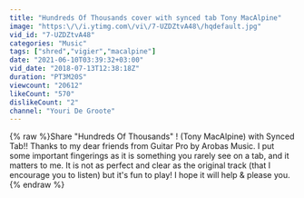 ```yaml
---
title: "Hundreds Of Thousands cover with synced tab Tony MacAlpine"
image: "https:\/\/i.ytimg.com\/vi\/7-UZDZtvA48\/hqdefault.jpg"
vid_id: "7-UZDZtvA48"
categories: "Music"
tags: ["shred","vigier","macalpine"]
date: "2021-06-10T03:39:32+03:00"
vid_date: "2018-07-13T12:38:18Z"
duration: "PT3M20S"
viewcount: "20612"
likeCount: "570"
dislikeCount: "2"
channel: "Youri De Groote"
---
```

{% raw %}Share &quot;Hundreds Of Thousands&quot; ! (Tony MacAlpine) with Synced Tab!! Thanks to my dear friends from Guitar Pro by Arobas Music. I put some important fingerings as it is something you rarely see on a tab, and it matters to me. It is not as perfect and clear as the original track (that I encourage you to listen) but it's fun to play! I hope it will help &amp; please you.{% endraw %}
